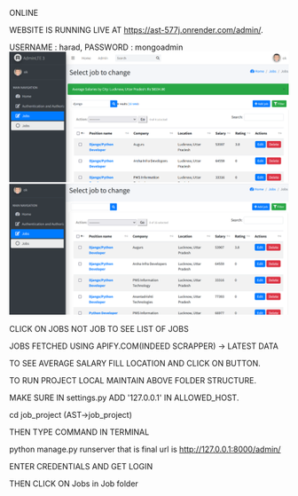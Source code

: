 ONLINE

WEBSITE IS RUNNING LIVE AT https://ast-577j.onrender.com/admin/.

USERNAME : harad, PASSWORD : mongoadmin
![image alt](https://github.com/AI-BLUE-BOOK/ASST/blob/main/image1.png?raw=true)
![image alt](https://github.com/AI-BLUE-BOOK/ASST/blob/main/image2.png?raw=true)

CLICK ON JOBS NOT JOB TO SEE LIST OF JOBS

JOBS FETCHED USING APIFY.COM(INDEED SCRAPPER) -> LATEST DATA

TO SEE AVERAGE SALARY FILL LOCATION AND CLICK ON BUTTON.

TO RUN PROJECT LOCAL MAINTAIN ABOVE FOLDER STRUCTURE.

MAKE SURE IN settings.py ADD '127.0.0.1' IN ALLOWED_HOST.

cd job_project (AST->job_project)

THEN TYPE COMMAND IN TERMINAL

python manage.py runserver
that is final url is http://127.0.0.1:8000/admin/

ENTER CREDENTIALS AND GET LOGIN

THEN CLICK ON Jobs in Job folder
